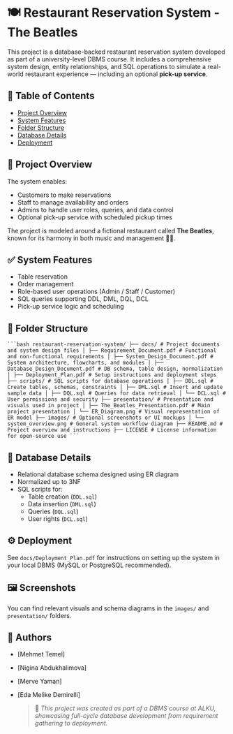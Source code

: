 # 🍽️ Restaurant Reservation System - The Beatles

This project is a database-backed restaurant reservation system developed as part of a university-level DBMS course. It includes a comprehensive system design, entity relationships, and SQL operations to simulate a real-world restaurant experience — including an optional **pick-up service**.

## 📌 Table of Contents
- [Project Overview](#project-overview)
- [System Features](#system-features)
- [Folder Structure](#folder-structure)
- [Database Details](#database-details)
- [Deployment](#deployment)


## 🚀 Project Overview

The system enables:
- Customers to make reservations
- Staff to manage availability and orders
- Admins to handle user roles, queries, and data control
- Optional pick-up service with scheduled pickup times

The project is modeled around a fictional restaurant called **The Beatles**, known for its harmony in both music and management 🍴🎶.

## ✅ System Features
- Table reservation
- Order management
- Role-based user operations (Admin / Staff / Customer)
- SQL queries supporting DDL, DML, DQL, DCL
- Pick-up service logic and scheduling

## 📁 Folder Structure
<pre lang="markdown"><code>```bash restaurant-reservation-system/ ├── docs/ # Project documents and system design files │ ├── Requirement_Document.pdf # Functional and non-functional requirements │ ├── System_Design_Document.pdf # System architecture, flowcharts, and modules │ ├── Database_Design_Document.pdf # DB schema, table design, normalization │ ├── Deployment_Plan.pdf # Setup instructions and deployment steps ├── scripts/ # SQL scripts for database operations │ ├── DDL.sql # Create tables, schemas, constraints │ ├── DML.sql # Insert and update sample data │ ├── DQL.sql # Queries for data retrieval │ └── DCL.sql # User permissions and security ├── presentation/ # Presentation and visuals used in project │ ├── The_Beatles_Presentation.pdf # Main project presentation │ └── ER_Diagram.png # Visual representation of ER model ├── images/ # Optional screenshots or UI mockups │ └── system_overview.png # General system workflow diagram ├── README.md # Project overview and instructions ├── LICENSE # License information for open-source use ``` </code></pre>


## 🧠 Database Details
- Relational database schema designed using ER diagram
- Normalized up to 3NF
- SQL scripts for:
  - Table creation (`DDL.sql`)
  - Data insertion (`DML.sql`)
  - Queries (`DQL.sql`)
  - User rights (`DCL.sql`)

## ⚙️ Deployment
See `docs/Deployment_Plan.pdf` for instructions on setting up the system in your local DBMS (MySQL or PostgreSQL recommended).

## 🖼️ Screenshots
You can find relevant visuals and schema diagrams in the `images/` and `presentation/` folders.

## 👥 Authors
- [Mehmet Temel]
- [Nigina Abdukhalimova]
- [Merve Yaman]
- [Eda Melike Demirelli]

  > 📌 *This project was created as part of a DBMS course at ALKU, showcasing full-cycle database development from requirement gathering to deployment.*
